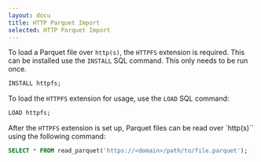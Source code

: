 ```yaml
---
layout: docu
title: HTTP Parquet Import
selected: HTTP Parquet Import
---
```


To load a Parquet file over `http(s)`, the `HTTPFS` extension is required. This can be installed use the `INSTALL` SQL command. This only needs to be run once.

```sql
INSTALL httpfs;
```

To load the `HTTPFS` extension for usage, use the `LOAD` SQL command:

```sql
LOAD httpfs;
```

After the `HTTPFS` extension is set up, Parquet files can be read over `http(s)`` using the following command:

```sql
SELECT * FROM read_parquet('https://<domain>/path/to/file.parquet');
```
